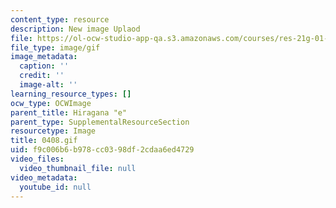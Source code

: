 ```yaml
---
content_type: resource
description: New image Uplaod
file: https://ol-ocw-studio-app-qa.s3.amazonaws.com/courses/res-21g-01-kana-spring-2010/f9c006b6b978cc0398df2cdaa6ed4729_0408.gif
file_type: image/gif
image_metadata:
  caption: ''
  credit: ''
  image-alt: ''
learning_resource_types: []
ocw_type: OCWImage
parent_title: Hiragana "e"
parent_type: SupplementalResourceSection
resourcetype: Image
title: 0408.gif
uid: f9c006b6-b978-cc03-98df-2cdaa6ed4729
video_files:
  video_thumbnail_file: null
video_metadata:
  youtube_id: null
---
```

